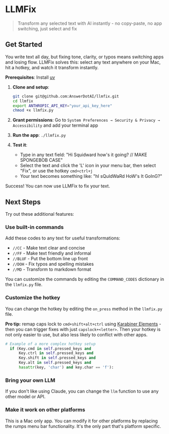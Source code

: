 # LLMFix
> Transform any selected text with AI instantly - no copy-paste, no app switching, just select and fix

## Get Started

You write text all day, but fixing tone, clarity, or typos means switching apps and losing flow. LLMFix solves this: select any text anywhere on your Mac, hit a hotkey, and watch it transform instantly.

**Prerequisites**: Install [uv](https://docs.astral.sh/uv/getting-started/installation/)

1. **Clone and setup**:
   ```bash
   git clone git@github.com:AnswerDotAI/llmfix.git
   cd llmfix
   export ANTHROPIC_API_KEY="your_api_key_here"
   chmod +x llmfix.py
   ```

2. **Grant permissions**: Go to `System Preferences → Security & Privacy → Accessibility` and add your terminal app

3. **Run the app**: `./llmfix.py`

4. **Test it**: 
   - Type in any text field: "Hi Squidward how's it going? // MAKE SPONGEBOB CASE"
   - Select the text and click the 'L' icon in your menu bar, then select "Fix", or use the hotkey `cmd+ctrl+j`
   - Your text becomes something like: "hI sQuIdWaRd HoW's It GoInG?"

Success! You can now use LLMFix to fix your text.

## Next Steps

Try out these additional features:

### Use built-in commands

Add these codes to any text for useful transformations:

- `//CC` - Make text clear and concise
- `//FF` - Make text friendly and informal  
- `//BLUF` - Put the bottom line up front
- `//DOH` - Fix typos and spelling mistakes
- `//MD` - Transform to markdown format

You can customize the commands by editing the `COMMAND_CODES` dictionary in the `llmfix.py` file.

### Customize the hotkey

You can change the hotkey by editing the `on_press` method in the `llmfix.py` file.

**Pro tip:** remap caps lock to `cmd+shift+alt+ctrl` using [Karabiner Elements](https://karabiner-elements.pqrs.org/) - then you can trigger fixes with just `capslock+<letter>`.
Then your hotkey is not only easier to use, but also less likely to conflict with other apps.

```python
# Example of a more complex hotkey setup
  if (Key.cmd in self.pressed_keys and 
      Key.ctrl in self.pressed_keys and 
      Key.shift in self.pressed_keys and 
      Key.alt in self.pressed_keys and 
      hasattr(key, 'char') and key.char == 'f'):
```

### Bring your own LLM

If you don't like using Claude, you can change the `llm` function to use any other model or API.


### Make it work on other platforms

This is a Mac only app. You can modify it for other platforms by replacing the rumps menu bar functionality. It's the only part that's platform specific.
